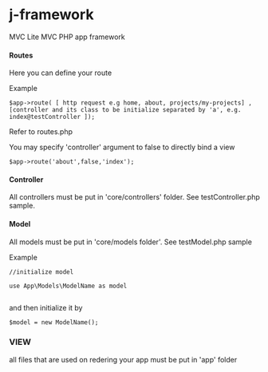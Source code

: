 # j-framework
MVC Lite MVC PHP app framework


#### Routes

Here you can define your route

Example
```
$app->route( [ http request e.g home, about, projects/my-projects] ,[controller and its class to be initialize separated by 'a', e.g. index@testController ]);

```

Refer to routes.php 

You may specify 'controller' argument to false to directly bind a view
```
$app->route('about',false,'index');
```

#### Controller

All controllers must be put in 'core/controllers' folder. See testController.php sample.


#### Model

All models must be put in 'core/models folder'. See testModel.php sample

Example
```
//initialize model

use App\Models\ModelName as model


```

and then initialize it by

```
$model = new ModelName();

```

### VIEW

all files that are used on redering your app must be put in 'app' folder
